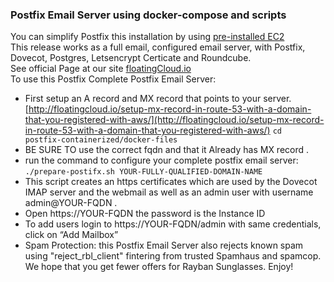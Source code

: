 ### Postfix Email Server using docker-compose and scripts
You can simplify Postfix this installation by using [pre-installed EC2 ](https://aws.amazon.com/marketplace/pp/B0797V545N/ref=_PTNR_github) </br>
This release works as a full email, configured email server, with Postfix, Dovecot, Postgres, Letsencrypt Certicate and Roundcube. </br>
See official Page at our site [floatingCloud.io](http://floatingcloud.io/mail-server-linux-postfix-using-mysql-tons-users/)</br>
To use this Postfix Complete Postfix Email Server:</br>
- First setup an A record and MX record that points to your server.
[http://floatingcloud.io/setup-mx-record-in-route-53-with-a-domain-that-you-registered-with-aws/](http://floatingcloud.io/setup-mx-record-in-route-53-with-a-domain-that-you-registered-with-aws/)
`cd  postfix-containerized/docker-files`
- BE SURE TO use the correct fqdn and that it Already has MX record .
- run the command to configure your complete postfix email server:
`./prepare-postifx.sh YOUR-FULLY-QUALIFIED-DOMAIN-NAME`
- This script creates an https certificates which are used by the Dovecot IMAP server and the webmail as well as an admin user with username admin@YOUR-FQDN .
- Open https://YOUR-FQDN the password is the Instance ID
- To add users login to https://YOUR-FQDN/admin with same credentials, click on “Add Mailbox”
- Spam Protection: this Postfix Email Server also rejects known spam using "reject_rbl_client" fintering from trusted Spamhaus and spamcop. We hope that you get fewer offers for Rayban Sunglasses.
Enjoy!
